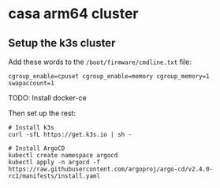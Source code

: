# casa arm64 cluster

## Setup the k3s cluster
Add these words to the `/boot/firmware/cmdline.txt` file:
```
cgroup_enable=cpuset cgroup_enable=memory cgroup_memory=1 swapaccount=1
```

TODO: Install docker-ce

Then set up the rest:
```shell
# Install k3s
curl -sfL https://get.k3s.io | sh -

# Install ArgoCD
kubectl create namespace argocd
kubectl apply -n argocd -f https://raw.githubusercontent.com/argoproj/argo-cd/v2.4.0-rc1/manifests/install.yaml
```
